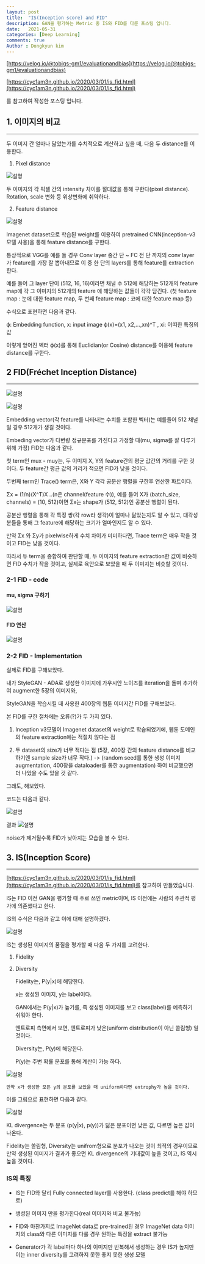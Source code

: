 ```yaml
---
layout: post
title:  "IS(Inception score) and FID" 
description: GAN을 평가하는 Metric 중 IS와 FID를 다룬 포스팅 입니다.
date:   2021-05-31
categories: [Deep Learning]
comments: true
Author : Dongkyun kim
---
```


[https://velog.io/@tobigs-gm1/evaluationandbias](https://velog.io/@tobigs-gm1/evaluationandbias)

[https://cyc1am3n.github.io/2020/03/01/is_fid.html](https://cyc1am3n.github.io/2020/03/01/is_fid.html)

를 참고하여 작성한 포스팅 입니다.


## 1. 이미지의 비교
---
두 이미지 간 얼마나 닮았는가를 수치적으로 계산하고 싶을 때, 다음 두 distance를 이용한다.

1. Pixel distance

![설명](/assets/img/Deep_learning/210531/1.PNG)

두 이미지의 각 픽셀 간의 intensity 차이를 절대값을 통해 구한다(pixel distance). Rotation, scale 변화 등 위상변화에 취약하다.  


2. Feature distance

![설명](/assets/img/Deep_learning/210531/2.PNG)

Imagenet dataset으로 학습된 weight를 이용하여 pretrained CNN(inception-v3 모델 사용)을 통해 feature distance를 구한다. 

통상적으로 VGG를 예를 들 경우 Conv layer 중간 단 ~ FC 전 단 까지의 conv layer가 feature를 가장 잘 뽑아내므로 이 중 한 단의 layers를 통해 feature를 extraction 한다.

예를 들어 그 layer 단이 (512, 16, 16)이라면 채널 수 512에 해당하는 512개의 feature map에 각 그 이미지의 512개의 feature 에 해당하는 값들이 각각 담긴다. (첫 feature map : 눈에 대한 feature map, 두 번째 feature map : 코에 대한 feature map 등)

수식으로 표현하면 다음과 같다.

ϕ: Embedding function, x: input image
ϕ(x)=(x1, x2,...,xn)^T
, xi: 어떠한 특징의 값

이렇게 얻어진 벡터 ϕ(x)를 통해 Euclidian(or Cosine) distance를 이용해 feature distance를 구한다.

## 2 FID(Fréchet Inception Distance)
---

![설명](/assets/img/Deep_learning/210531/3.PNG)

![설명](/assets/img/Deep_learning/210531/4.PNG)

Embedding vector(각 feature를 나타내는 수치를 포함한 벡터)는 예를들어 512 채널일 경우 512개가 생길 것이다.

Embeding vector가 다변량 정규분포를 가진다고 가정할 때(mu, sigma를 잘 다루기 위해 가정) FID는 다음과 같다.

첫 term인 mux - muy는, 두 이미지 X, Y의 feature간의 평균 값간의 거리를 구한 것이다.
두 feature간 평균 값의 거리가 적으면 FID가 낮을 것이다.

두번째 term인 Trace() term은, X와 Y 각각 공분산 행렬을 구한후 연산한 파트이다.

Σx = (1/n)(X^T)X ..(n은 channel(feature 수)), 예를 들어 X가 (batch_size, channels) = (10, 512)이면  Σx는 shape가 (512, 512)인 공분산 행렬이 된다.

공분산 행렬을 통해 각 특징 쌍(각 row라 생각)이 얼마나 닮았는지도 알 수 있고, 대각성분들을 통해 그 feature에 해당하는 크기가 얼마인지도 알 수 있다.

만약  Σx 와 Σy가 pixelwise하게 수치 차이가 미미하다면, Trace term은 매우 작을 것이고 FID는 낮을 것이다.

따라서 두 term을 종합하여 판단할 때, 두 이미지의 feature extraction한 값이 비슷하면 FID 수치가 작을 것이고, 실제로 육안으로 보았을 때 두 이미지는 비슷할 것이다.

### 2-1 FID - code

#### mu, sigma 구하기

![설명](/assets/img/Deep_learning/210531/6.PNG)


#### FID 연산
![설명](/assets/img/Deep_learning/210531/5.PNG)


### 2-2 FID - Implementation

실제로 FID를 구해보았다.

내가 StyleGAN - ADA로 생성한 이미지에 가우시안 노이즈를 iteration을 돌며 추가하여 augment한 5장의 이미지와,

StyleGAN을 학습시킬 때 사용한 400장의 웹툰 이미지간 FID를 구해보았다.

본 FID를 구한 절차에는 오류(?)가 두 가지 있다.

1. Inception v3모델이 Imagenet dataset의 weight로 학습되었기에, 웹툰 도메인의 feature extraction에는 적절치 않다는 점

2. 두 dataset의 size가 너무 적다는 점 (5장, 400장 간의 feature distance를 비교하기엔 sample size가 너무 작다.) -> (random seed를 통한 생성 이미지 augmentation, 400장을 dataloader를 통한 augmentation) 하여 비교했으면 더 나았을 수도 있을 것 같다.


그래도, 해보았다. 

코드는 다음과 같다.

![설명](/assets/img/Deep_learning/210531/7.PNG)


결과
![설명](/assets/img/Deep_learning/210531/FID_400.PNG)

noise가 제거될수록 FID가 낮아지는 모습을 볼 수 있다.

## 3. IS(Inception Score)
---

[https://cyc1am3n.github.io/2020/03/01/is_fid.html](https://cyc1am3n.github.io/2020/03/01/is_fid.html)를 참고하여 만들었습니다.

IS는 FID 이전 GAN을 평가할 때 주로 쓰인 metric이며, IS 이전에는 사람의 주관적 평가에 의존했다고 한다.

IS의 수식은 다음과 같고 이에 대해 설명하겠다.

![설명](/assets/img/Deep_learning/210531/8.PNG)


IS는 생성된 이미지의 품질을 평가할 때 다음 두 가지를 고려한다.

1. Fidelity

2. Diversity

    Fidelity는, P(y|x)에 해당한다.

    x는 생성된 이미지, y는 label이다.

    GAN에서는 P(y|x)가 높기를, 즉 생성된 이미지를 보고 class(label)를 예측하기 쉬워야 한다.

    엔트로피 측면에서 보면, 엔트로피가 낮은(uniform distribution이 아닌 쏠림형) 일 것이다.

    Diversity는, P(y)에 해당한다.

    P(y)는 주변 확률 분포를 통해 계산이 가능 하다.

![설명](/assets/img/Deep_learning/210531/9.PNG)

    만약 x가 생성한 모든 y의 분포를 보았을 때 uniform하다면 entrophy가 높을 것이다.

이를 그림으로 표현하면 다음과 같다.


![설명](/assets/img/Deep_learning/210531/10.PNG)

KL divergence는 두 분포 (p(y|x), p(y))가 닮은 분포이면 낮은 값, 다르면 높은 값이 나온다.

Fidelity는 쏠림형, Diversity는 unifrom형으로 분포가 나오는 것이 최적의 경우이므로 만약 생성된 이미지가 결과가 좋으면 KL divergence의 기대값이 높을 것이고, IS 역시 높을 것이다.

### IS의 특징
* IS는 FID와 달리 Fully connected layer를 사용한다. (class predict를 해야 하므로)

* 생성된 이미지 만을 평가한다(real 이미지와 비교 불가능)

* FID와 마찬가지로 ImageNet data로 pre-trained된 경우 ImageNet data 이미지의 class와 다른 이미지를 다룰 경우 원하는 특징을 extract 불가능

* Generator가 각 label마다 하나의 이미지만 반복해서 생성하는 경우 IS가 높지만 이는 inner diversity를 고려하지 못한 좋지 못한 생성 모델









